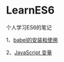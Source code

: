 # LearnES6

个人学习ES6的笔记

1、[babel的安装和使用](https://github.com/huhongyan/LearnES6/blob/master/doc/babel.md)

2、[JavaScript 变量](https://github.com/huhongyan/LearnES6/blob/master/doc/variable.md)
